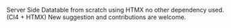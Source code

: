 Server Side Datatable from scratch using HTMX no other dependency used.
(CI4 + HTMX)
New suggestion and contributions are welcome.
